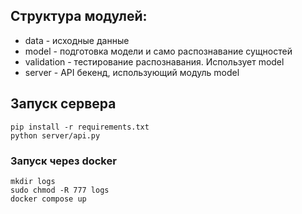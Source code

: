 ## Структура модулей:
- data - исходные данные
- model - подготовка модели и само распознавание сущностей
- validation - тестирование распознавания. Использует model
- server - API бекенд, использующий модуль model

## Запуск сервера
```
pip install -r requirements.txt
python server/api.py
```
### Запуск через docker
```
mkdir logs
sudo chmod -R 777 logs
docker compose up
```